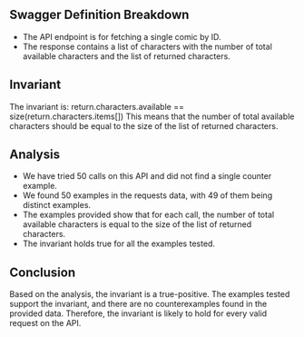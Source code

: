 ## Swagger Definition Breakdown
- The API endpoint is for fetching a single comic by ID.
- The response contains a list of characters with the number of total available characters and the list of returned characters.

## Invariant
The invariant is: return.characters.available == size(return.characters.items[])
This means that the number of total available characters should be equal to the size of the list of returned characters.

## Analysis
- We have tried 50 calls on this API and did not find a single counter example.
- We found 50 examples in the requests data, with 49 of them being distinct examples.
- The examples provided show that for each call, the number of total available characters is equal to the size of the list of returned characters.
- The invariant holds true for all the examples tested.

## Conclusion
Based on the analysis, the invariant is a true-positive. The examples tested support the invariant, and there are no counterexamples found in the provided data. Therefore, the invariant is likely to hold for every valid request on the API.
